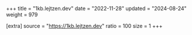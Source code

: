 +++
title = "1kb.lejtzen.dev"
date = "2022-11-28"
updated = "2024-08-24"
weight = 979

[extra]
source = "https://1kb.lejtzen.dev"
ratio = 100
size = 1
+++
